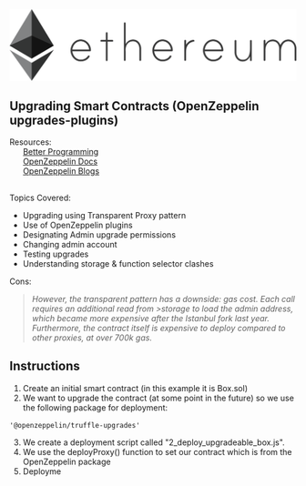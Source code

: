 ![](public/eth.png)
##
## Upgrading Smart Contracts (OpenZeppelin upgrades-plugins)
Resources:<br />
&nbsp;&nbsp;&nbsp;&nbsp;&nbsp;&nbsp;[Better Programming](https://betterprogramming.pub/not-all-smart-contracts-are-immutable-create-upgradable-smart-contracts-e4e933b7b8a9)<br />
&nbsp;&nbsp;&nbsp;&nbsp;&nbsp;&nbsp;[OpenZeppelin Docs](https://docs.openzeppelin.com/upgrades-plugins/1.x/truffle-upgrades)<br />
&nbsp;&nbsp;&nbsp;&nbsp;&nbsp;&nbsp;[OpenZeppelin Blogs](https://blog.openzeppelin.com/the-state-of-smart-contract-upgrades/#diamonds)<br />
##
Topics Covered:
- Upgrading using Transparent Proxy pattern
- Use of OpenZeppelin plugins
- Designating Admin upgrade permissions
- Changing admin account
- Testing upgrades
- Understanding storage & function selector clashes

Cons:
>*However, the transparent pattern has a downside: gas cost. Each call requires an additional read from >storage to load the admin address, which became more expensive after the Istanbul fork last year. Furthermore, the contract itself is expensive to deploy compared to other proxies, at over 700k gas.*


##
## Instructions
1.  Create an initial smart contract (in this example it is Box.sol)
2.  We want to upgrade the contract (at some point in the future) so we use the following package for deployment:
```
'@openzeppelin/truffle-upgrades'
```
3.  We create a deployment script called "2_deploy_upgradeable_box.js".  
4.  We use the deployProxy() function to set our contract which is from the OpenZeppelin package
5.  Deployme